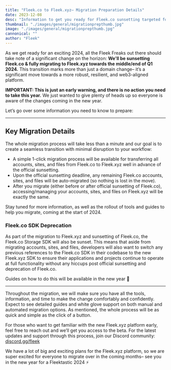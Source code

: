 ```yaml
---
title: "Fleek.co to Fleek.xyz– Migration Preparation Details"
date: 2023-12-08
desc: "Information to get you ready for Fleek.co sunsetting targeted for the middle/end of Q1 2024."
thumbnail: "./images/general/migrationprepthumb.jpg"
image: "./images/general/migrationprepthumb.jpg"
cannonical: ""
author: "Fleek"
---
```


As we get ready for an exciting 2024, all the Fleek Freaks out there should take note of a significant change on the horizon: **We'll be sunsetting Fleek.co & fully migrating to Fleek.xyz towards the middle/end of Q1 2024.** This transition marks more than just a domain change– it’s a significant move towards a more robust, resilient, and web3-aligned platform.

**IMPORTANT: This is just an early warning, and there is no action you need to take this year.** We just wanted to give plenty of heads up so everyone is aware of the changes coming in the new year.

Let’s go over some information you need to know to prepare:

---

## Key Migration Details

The whole migration process will take less than a minute and our goal is to create a seamless transition with minimal disruption to your workflow:

- A simple 1-click migration process will be available for transferring all accounts, sites, and files from Fleek.co to Fleek.xyz well in advance of the official sunsetting.
- Upon the official sunsetting deadline, any remaining Fleek.co accounts, sites, and files will be auto-migrated (so nothing is lost in the move).
- After you migrate (either before or after official sunsetting of Fleek.co), accessing/managing your accounts, sites, and files on Fleek.xyz will be exactly the same.

Stay tuned for more information, as well as the rollout of tools and guides to help you migrate, coming at the start of 2024.

### Fleek.co SDK Deprecation

As part of the migration to Fleek.xyz and sunsetting of Fleek.co, the Fleek.co Storage SDK will also be sunset. This means that aside from migrating accounts, sites, and files, developers will also want to switch any previous references to the Fleek.co SDK in their codebase to the new Fleek.xyz SDK to ensure their applications and projects continue to operate at full functionality without any hiccups post official sunsetting and deprecation of Fleek.co.

Guides on how to do this will be available in the new year 🤙

---

Throughout the migration, we will make sure you have all the tools, information, and time to make the change comfortably and confidently. Expect to see detailed guides and white glove support on both manual and automated migration options. As mentioned, the whole process will be as quick and simple as the click of a button.

For those who want to get familiar with the new Fleek.xyz platform early, feel free to reach out and we’ll get you access to the beta. For the latest updates and support through this process, join our Discord community: [discord.gg/fleek](http://discord.gg/fleek)

We have a lot of big and exciting plans for the Fleek.xyz platform, so we are super excited for everyone to migrate over in the coming months– see you in the new year for a Fleektastic 2024 ⚡